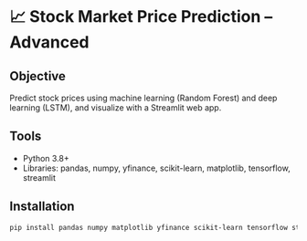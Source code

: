 # 📈 Stock Market Price Prediction – Advanced

## Objective
Predict stock prices using machine learning (Random Forest) and deep learning (LSTM), and visualize with a Streamlit web app.

## Tools
- Python 3.8+
- Libraries: pandas, numpy, yfinance, scikit-learn, matplotlib, tensorflow, streamlit

## Installation
```bash
pip install pandas numpy matplotlib yfinance scikit-learn tensorflow streamlit
